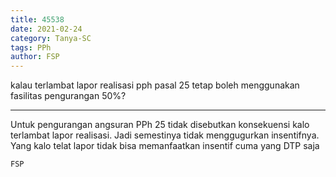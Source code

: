 ```yaml
---
title: 45538
date: 2021-02-24
category: Tanya-SC
tags: PPh
author: FSP
---
```


kalau terlambat lapor realisasi pph pasal 25 tetap boleh menggunakan fasilitas pengurangan 50%?

---

Untuk pengurangan angsuran PPh 25 tidak disebutkan konsekuensi kalo terlambat lapor realisasi. Jadi semestinya tidak menggugurkan insentifnya. Yang kalo telat lapor tidak bisa memanfaatkan insentif cuma yang DTP saja

`FSP`
